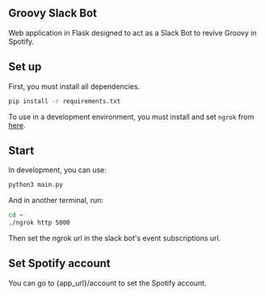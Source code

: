 ## Groovy Slack Bot

Web application in Flask designed to act as a Slack Bot to revive Groovy in Spotify.


## Set up

First, you must install all dependencies.

```bash
pip install -r requirements.txt
```

To use in a development environment, you must install and set ```ngrok``` from [here](https://dashboard.ngrok.com/get-started/setup).

## Start

In development, you can use:
```bash
python3 main.py
```
And in another terminal, run:
```bash
cd ~
./ngrok http 5000
```
Then set the ngrok url in the slack bot's event subscriptions url.

## Set Spotify account

You can go to {app_url}/account to set the Spotify account.

